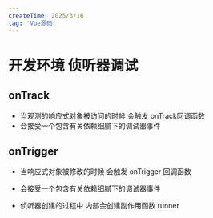 ```yaml
---
createTime: 2025/3/16
tag: 'Vue源码'
---
```

# 开发环境 侦听器调试

## onTrack

* 当观测的响应式对象被访问的时候 会触发 onTrack回调函数
* 会接受一个包含有关依赖细腻下的调试器事件

## onTrigger

* 当响应式对象被修改的时候 会触发 onTrigger 回调函数
* 会接受一个包含有关依赖细腻下的调试器事件

* 侦听器创建的过程中 内部会创建副作用函数 runner
